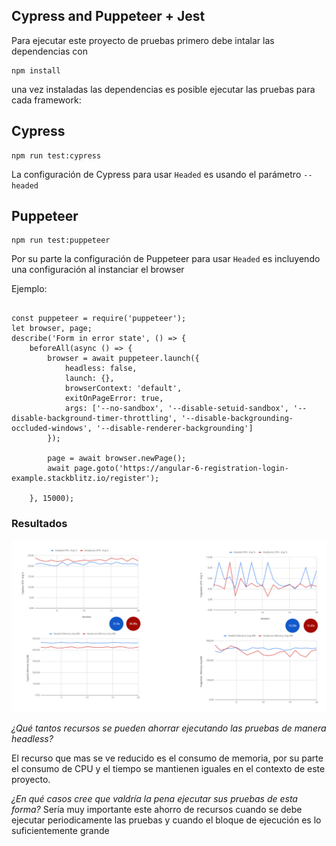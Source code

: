 ## Cypress and Puppeteer  + Jest


Para ejecutar este proyecto de pruebas primero debe intalar las dependencias con

````
npm install
````

una vez instaladas las dependencias es posible ejecutar las pruebas para cada framework:

## Cypress
````
npm run test:cypress
````

La configuración de Cypress para usar ``Headed`` es usando el parámetro `--headed`


## Puppeteer
````
npm run test:puppeteer
````
Por su parte la configuración de Puppeteer para usar ``Headed`` es incluyendo una configuración al instanciar el browser

Ejemplo:
````$xslt

const puppeteer = require('puppeteer');
let browser, page;
describe('Form in error state', () => {
    beforeAll(async () => {
        browser = await puppeteer.launch({
            headless: false,
            launch: {},
            browserContext: 'default',
            exitOnPageError: true,
            args: ['--no-sandbox', '--disable-setuid-sandbox', '--disable-background-timer-throttling', '--disable-backgrounding-occluded-windows', '--disable-renderer-backgrounding']
        });

        page = await browser.newPage();
        await page.goto('https://angular-6-registration-login-example.stackblitz.io/register');

    }, 15000);
````

### Resultados

![Results](results/CPU_MEMORY_TIME.PNG)

*¿Qué tantos recursos se pueden ahorrar ejecutando las pruebas de manera headless?*

El recurso que mas se ve reducido es el consumo de memoria,  por su parte el consumo de CPU y el tiempo se mantienen iguales 
en el contexto de este proyecto.

*¿En qué casos cree que valdría la pena ejecutar sus pruebas de esta forma?*
Sería muy importante este ahorro de recursos cuando se debe ejecutar periodicamente las pruebas y cuando el bloque de ejecución es lo suficientemente grande